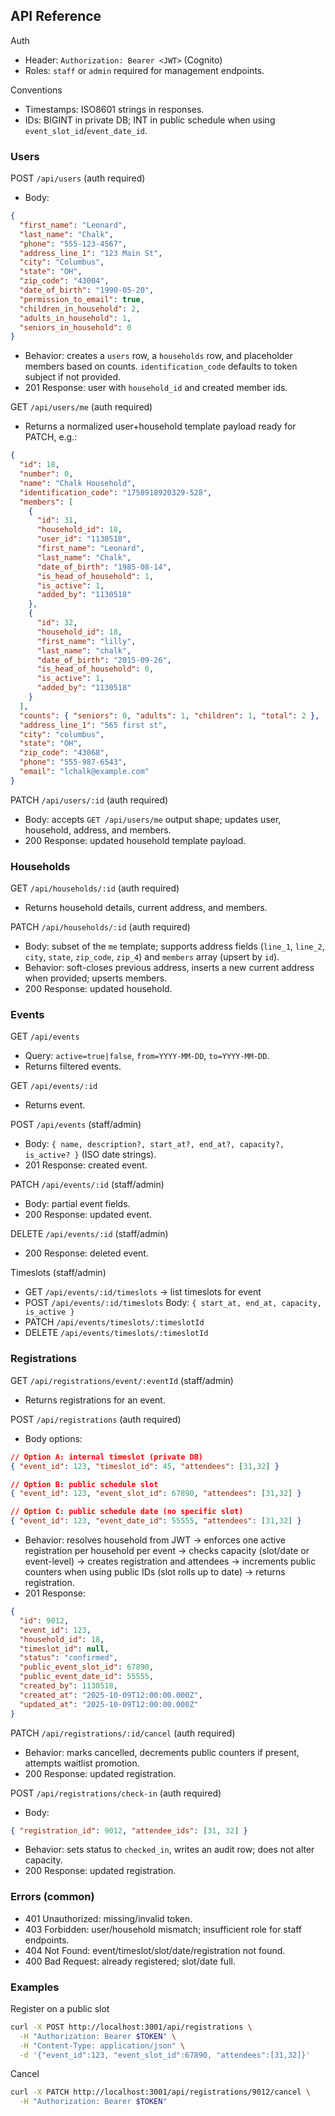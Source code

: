 ## API Reference

Auth

- Header: `Authorization: Bearer <JWT>` (Cognito)
- Roles: `staff` or `admin` required for management endpoints.

Conventions

- Timestamps: ISO8601 strings in responses.
- IDs: BIGINT in private DB; INT in public schedule when using `event_slot_id`/`event_date_id`.

### Users

POST `/api/users` (auth required)

- Body:

```json
{
  "first_name": "Leonard",
  "last_name": "Chalk",
  "phone": "555-123-4567",
  "address_line_1": "123 Main St",
  "city": "Columbus",
  "state": "OH",
  "zip_code": "43004",
  "date_of_birth": "1990-05-20",
  "permission_to_email": true,
  "children_in_household": 2,
  "adults_in_household": 1,
  "seniors_in_household": 0
}
```

- Behavior: creates a `users` row, a `households` row, and placeholder members based on counts. `identification_code` defaults to token subject if not provided.
- 201 Response: user with `household_id` and created member ids.

GET `/api/users/me` (auth required)

- Returns a normalized user+household template payload ready for PATCH, e.g.:

```json
{
  "id": 18,
  "number": 0,
  "name": "Chalk Household",
  "identification_code": "1758918920329-528",
  "members": [
    {
      "id": 31,
      "household_id": 18,
      "user_id": "1130518",
      "first_name": "Leonard",
      "last_name": "Chalk",
      "date_of_birth": "1985-08-14",
      "is_head_of_household": 1,
      "is_active": 1,
      "added_by": "1130518"
    },
    {
      "id": 32,
      "household_id": 18,
      "first_name": "lilly",
      "last_name": "chalk",
      "date_of_birth": "2015-09-26",
      "is_head_of_household": 0,
      "is_active": 1,
      "added_by": "1130518"
    }
  ],
  "counts": { "seniors": 0, "adults": 1, "children": 1, "total": 2 },
  "address_line_1": "565 first st",
  "city": "columbus",
  "state": "OH",
  "zip_code": "43068",
  "phone": "555-987-6543",
  "email": "lchalk@example.com"
}
```

PATCH `/api/users/:id` (auth required)

- Body: accepts `GET /api/users/me` output shape; updates user, household, address, and members.
- 200 Response: updated household template payload.

### Households

GET `/api/households/:id` (auth required)

- Returns household details, current address, and members.

PATCH `/api/households/:id` (auth required)

- Body: subset of the `me` template; supports address fields (`line_1`, `line_2`, `city`, `state`, `zip_code`, `zip_4`) and `members` array (upsert by `id`).
- Behavior: soft-closes previous address, inserts a new current address when provided; upserts members.
- 200 Response: updated household.

### Events

GET `/api/events`

- Query: `active=true|false`, `from=YYYY-MM-DD`, `to=YYYY-MM-DD`.
- Returns filtered events.

GET `/api/events/:id`

- Returns event.

POST `/api/events` (staff/admin)

- Body: `{ name, description?, start_at?, end_at?, capacity?, is_active? }` (ISO date strings).
- 201 Response: created event.

PATCH `/api/events/:id` (staff/admin)

- Body: partial event fields.
- 200 Response: updated event.

DELETE `/api/events/:id` (staff/admin)

- 200 Response: deleted event.

Timeslots (staff/admin)

- GET `/api/events/:id/timeslots` → list timeslots for event
- POST `/api/events/:id/timeslots` Body: `{ start_at, end_at, capacity, is_active }`
- PATCH `/api/events/timeslots/:timeslotId`
- DELETE `/api/events/timeslots/:timeslotId`

### Registrations

GET `/api/registrations/event/:eventId` (staff/admin)

- Returns registrations for an event.

POST `/api/registrations` (auth required)

- Body options:

```json
// Option A: internal timeslot (private DB)
{ "event_id": 123, "timeslot_id": 45, "attendees": [31,32] }

// Option B: public schedule slot
{ "event_id": 123, "event_slot_id": 67890, "attendees": [31,32] }

// Option C: public schedule date (no specific slot)
{ "event_id": 123, "event_date_id": 55555, "attendees": [31,32] }
```

- Behavior: resolves household from JWT → enforces one active registration per household per event → checks capacity (slot/date or event-level) → creates registration and attendees → increments public counters when using public IDs (slot rolls up to date) → returns registration.
- 201 Response:

```json
{
  "id": 9012,
  "event_id": 123,
  "household_id": 18,
  "timeslot_id": null,
  "status": "confirmed",
  "public_event_slot_id": 67890,
  "public_event_date_id": 55555,
  "created_by": 1130518,
  "created_at": "2025-10-09T12:00:00.000Z",
  "updated_at": "2025-10-09T12:00:00.000Z"
}
```

PATCH `/api/registrations/:id/cancel` (auth required)

- Behavior: marks cancelled, decrements public counters if present, attempts waitlist promotion.
- 200 Response: updated registration.

POST `/api/registrations/check-in` (auth required)

- Body:

```json
{ "registration_id": 9012, "attendee_ids": [31, 32] }
```

- Behavior: sets status to `checked_in`, writes an audit row; does not alter capacity.
- 200 Response: updated registration.

### Errors (common)

- 401 Unauthorized: missing/invalid token.
- 403 Forbidden: user/household mismatch; insufficient role for staff endpoints.
- 404 Not Found: event/timeslot/slot/date/registration not found.
- 400 Bad Request: already registered; slot/date full.

### Examples

Register on a public slot

```bash
curl -X POST http://localhost:3001/api/registrations \
  -H "Authorization: Bearer $TOKEN" \
  -H "Content-Type: application/json" \
  -d '{"event_id":123, "event_slot_id":67890, "attendees":[31,32]}'
```

Cancel

```bash
curl -X PATCH http://localhost:3001/api/registrations/9012/cancel \
  -H "Authorization: Bearer $TOKEN"
```
